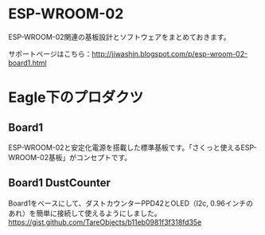 # ESP-WROOM-02
ESP-WROOM-02関連の基板設計とソフトウェアをまとめておきます。

サポートページはこちら：http://jiwashin.blogspot.com/p/esp-wroom-02-board1.html

# Eagle下のプロダクツ

## Board1
ESP-WROOM-02と安定化電源を搭載した標準基板です。「さくっと使えるESP-WROOM-02基板」がコンセプトです。

## Board1 DustCounter
Board1をベースにして、ダストカウンターPPD42とOLED（I2c, 0.96インチのあれ）を簡単に接続して使えるようにしました。
https://gist.github.com/TareObjects/b11eb0981f3f318fd35e

